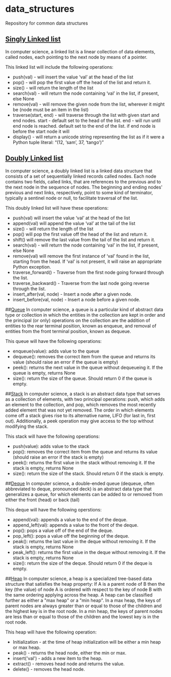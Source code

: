 # data_structures
Repository for common data structures

## [Singly Linked list](https://en.wikipedia.org/wiki/Linked_list)
In computer science, a linked list is a linear collection of data elements, called nodes, each pointing to the next node by means of a pointer. 

This linked list will include the following operations:
* push(val) - will insert the value ‘val’ at the head of the list
* pop() - will pop the first value off the head of the list and return it.
* size() - will return the length of the list
* search(val) - will return the node containing ‘val’ in the list,
    if present, else None
* remove(val) - will remove the given node from the list, 
    wherever it might be (node must be an item in the list)
* traverse(start, end) - will traverse through the list with given start and end nodes.
    start - default set to the head of the list.
    end - will run until end node is reached.  default set to the end of the list. 
        if end node is before the start node it will  
* display() - will return a unicode string representing the list 
    as if it were a Python tuple literal: “(12, ‘sam’, 37, ‘tango’)”

## [Doubly Linked list](https://en.wikipedia.org/wiki/Doubly_linked_list)
In computer science, a doubly linked list is a linked data structure that consists of a set of sequentially linked records called nodes. Each node contains two fields, called links, that are references to the previous and to the next node in the sequence of nodes. The beginning and ending nodes' previous and next links, respectively, point to some kind of terminator, typically a sentinel node or null, to facilitate traversal of the list. 

This doubly linked list will have these operations:
* push(val) will insert the value ‘val’ at the head of the list
* append(val) will append the value ‘val’ at the tail of the list
* size() - will return the length of the list
* pop() will pop the first value off the head of the list and return it.
* shift() will remove the last value from the tail of the list and return it.
* search(val) - will return the node containing ‘val’ in the list,
    if present, else None
* remove(val) will remove the first instance of ‘val’ found in the list, starting from the head. If ‘val’ is not present, it will raise an appropriate Python exception.
* traverse_forward() - Traverse from the first node going forward through the list.
* traverse_backward() - Traverse from the last node going reverse through the list.
* insert_after(val, node) - Insert a node after a given node.
* insert_before(val, node) - Insert a node before a given node.

##[Queue](https://en.wikipedia.org/wiki/Queue_(abstract_data_type))
In computer science, a queue is a particular kind of abstract data type or collection in which the entities in the collection are kept in order and the principal (or only) operations on the collection are the addition of entities to the rear terminal position, known as enqueue, and removal of entities from the front terminal position, known as dequeue. 

This queue will have the following operations:
* enqueue(value): adds value to the queue
* dequeue(): removes the correct item from the queue and returns its value (should raise an error if the queue is empty)
* peek(): returns the next value in the queue without dequeueing it. If the queue is empty, returns None
* size(): return the size of the queue. Should return 0 if the queue is empty.

##[Stack](https://en.wikipedia.org/wiki/Stack_(abstract_data_type))
In computer science, a stack is an abstract data type that serves as a collection of elements, with two principal operations: push, which adds an element to the collection, and pop, which removes the most recently added element that was not yet removed. The order in which elements come off a stack gives rise to its alternative name, LIFO (for last in, first out). Additionally, a peek operation may give access to the top without modifying the stack.

This stack will have the following operations:
* push(value): adds value to the stack
* pop(): removes the correct item from the queue and returns its value (should raise an error if the stack is empty)
* peek(): returns the first value in the stack without removing it. If the stack is empty, returns None
* size(): return the size of the stack. Should return 0 if the stack is empty.

##[Deque](https://en.wikipedia.org/wiki/Double-ended_queue)
In computer science, a double-ended queue (dequeue, often abbreviated to deque, pronounced deck) is an abstract data type that generalizes a queue, for which elements can be added to or removed from either the front (head) or back (tail)

This deque will have the following operstions:
* append(val): appends a value to the end of the deque.
* append_left(val): appends a value to the front of the deque.
* pop(): pops a value off of the end of the deque.
* pop_left(): pops a value off the beginning of the deque.
* peak(): returns the last value in the deque without removing it. If the stack is empty, returns None
* peak_left(): returns the first value in the deque without removing it. If the stack is empty, returns None
* size(): return the size of the deque. Should return 0 if the deque is empty.

##[Heap](https://en.wikipedia.org/wiki/Heap_(data_structure))
In computer science, a heap is a specialized tree-based data structure that satisfies the heap property: If A is a parent node of B then the key (the value) of node A is ordered with respect to the key of node B with the same ordering applying across the heap. A heap can be classified further as either a "max heap" or a "min heap". In a max heap, the keys of parent nodes are always greater than or equal to those of the children and the highest key is in the root node. In a min heap, the keys of parent nodes are less than or equal to those of the children and the lowest key is in the root node.

This heap will have the following operation:
* Initialization - at the time of heap initialization will be either a min heap or max heap.
* peak() - returns the head node, either the min or max.
* insert('val') - adds a new item to the heap.
* extract() - removes head node and returns the value.
* delete() - removes the head node.
